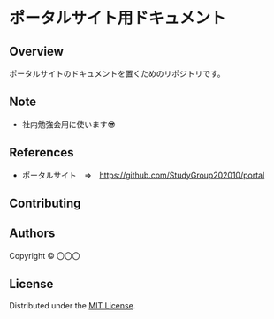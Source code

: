 ポータルサイト用ドキュメント
======================

## Overview  
ポータルサイトのドキュメントを置くためのリポジトリです。

Note
-------
- 社内勉強会用に使います:sunglasses:  

References
-------
* ポータルサイト　⇒　https://github.com/StudyGroup202010/portal


Contributing
-------


Authors
----------
Copyright &copy; 〇〇〇
  
License
----------
Distributed under the [MIT License][mit].
 
[MIT]: http://www.opensource.org/licenses/mit-license.php
